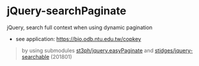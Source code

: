 # jQuery-searchPaginate
jQuery, search full context when using dynamic pagination
* see application:  https://bio.odb.ntu.edu.tw/copkey

> by using submodules [st3ph/jquery.easyPaginate](https://github.com/st3ph/jquery.easyPaginate) and [stidges/jquery-searchable](https://github.com/cywhale/jquery-searchable) (201801)

